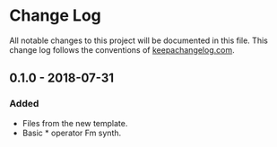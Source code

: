 # Change Log
All notable changes to this project will be documented in this file. This change log follows the conventions of [keepachangelog.com](http://keepachangelog.com/).

## 0.1.0 - 2018-07-31
### Added
- Files from the new template.
- Basic * operator Fm synth.
